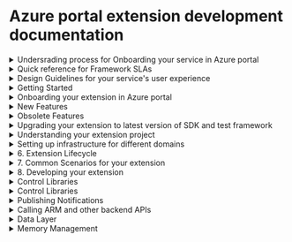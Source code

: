 
# Azure portal extension development documentation

<details>
  <summary>Undersrading process for Onboarding your service in Azure portal</summary>

1.1 [Introduction](portalfx-onboarding-introduction.md)

1.2 [Onboarding Azure](portalfx-onboarding-azure.md)

1.3 [Onboarding Azure Portal](portalfx-onboarding-portal-extension.md)

1.4 [Onboarding different environments of Azure Portal](portalfx-extensions-branches.md)

1.5 [Managing your extension's configuration in Azure portal](portalfx-extensions-configuration-scenarios.md)

1.6 [Onboarding Checklist for Azure Portal](portalfx-customer-experience-metrics.md)

1.7 [Pulishing your extension to Marketplace](portalfx-extensions-forDevelopers-procedures.md)

### 1.8 Extension development resources

* [Start Onboarding]
* Subscribe to announcements
* [Update your team's contact information]
* [Samples Extension](portalfx-sample-extensions.md)
* [Need Help with onboarding?](https://stackoverflow.microsoft.com/questions/tagged/ibiza-onboarding)


</details>

<details>
  <summary>Quick reference for Framework SLAs</summary>

  1. [SDK Update SLA](portalfx-sdk-sla.md)
  2. [Azure portal extension onboarding  SLA](portalfx-extension-onboarding.md)
  3. [Hosting service extension onboarding  SLA](portalfx-hosting-service-onboarding-sla.md)
</details>

<details>
  <summary>Design Guidelines for your service's user experience</summary>

### 1. Ibiza or Azure portal design language
### 2. Full screen experiences 
### 3. Maintain Context While Changing Views (menu Blade or resource menu)
### 4. React Immediately [Prompt notification for long running operations]
### 5. Explain what just happened (error, warning or success messages)
### 6. Percieved user performance
### 7. Icons
### 8. [Typography](https://df.onecloud.azure-test.net/#blade/SamplesExtension/SDKMenuBlade/styleguidetypographytitle)
### 9. Commonly used Layouts (Forms , Table (or Grid))
### 10. Navigation (Toolbar, Menu, Breadcrumb, Tabs, Accordion, Steps)
### 11. Data Display (Grid, Accordion, Tree, 
### 12. Feedback (Alert, Notification, Popover (such as password), below the control error message)
### 13. Layout
    - [Docking] (https://df.onecloud.azure-test.net/#blade/SamplesExtension/SDKMenuBlade/alluplayout)
    = [Old CSS] (https://df.onecloud.azure-test.net/#blade/SamplesExtension/SDKMenuBlade/styleguidelayoututilitytitle)
### 14. [Color Palette](https://df.onecloud.azure-test.net/#blade/SamplesExtension/SDKMenuBlade/styleguidecolorpalettetitle)
### 15. Hiding vs Disabling items 
### 16. Unsupported feature or operation vs Unauthorized access
### 17. Journey vs context pane
### 18. Save and Cancel Button in Toolbar vs Floating vs Docked at Bottom
### 19. Entry point for your service / blade (Asset, Menu item, toolbar)
### 20. Resource creation design
### 21. Resource Menu overview design 
</details>

<details>
  <summary>Getting Started</summary>

Azure portal extension development is supported on the Microsoft Windows 8, Windows Server 2012 R2, and Windows 10.

### 1.1 Installation

* [Option 1 - MSI Installer](downloads.md)
* [Option 2 - Nuget packages](portalfx-nuget-overview.md)

### 1.2 Getting Set up in an IDE - *Typescript version / Compile on save*

* [Visual Studio](portalfx-ide-setup.md) *(with Extension project template)*
* VS Code (Coming Soon....)
* [Need Help with setup?](https://stackoverflow.microsoft.com/questions/tagged/ibiza-sdkupdate)

### 1.3 Running and Debugging Hello World Extension

* [Architecture Overview](portalfx-howitworks.md)
* [Creating your first extension from project template](portalfx-creating-extensions.md)
* [Building a Hello World Blade](portalfx-creating-extensions.md#hello-world-for-blades)
* [Side-loading your extension in a portal environment](portalfx-testinprod.md#testing-in-production)
* [Debugging](portalfx-debugging.md#debugging)
* [Deep linking to a blade you are developing](portalfx-creating-extensions.md#hello-world-for-blades)
* Add a text box to your Hello World Blade
* Dock button at the bottom of your blade
* Add Menu Bar to your Blade
* Open Blade from your Hello World Blade
* Open Context pane from your Hello World Blade

</details>

<details>
  <summary>Onboarding your extension in Azure portal</summary>

### 1.1 Azure portal infrastructure overview

* Understanding Azure portal environments
* Set up dev, test and prod environment for your extension 
* Understanding hosting service environments 
* Understanding Safe deployment for Azure portal and extensions
* SLA for deploying changes in Azure portal code to different environments
* SLA for deploying changes in Hosting Service code to different environments

### 1.2 Setting up deployment infrastructure for your extension

* [Hosting service: Common Deployment infrastructure for extensions ](portalfx-extension-hosting-service.md)
* [Onboarding your extension to hosting service]
* [Validating extension registeration with hosting service]
* [Versioning your extension](portalfx-extension-versioning.md)
* [Deploying your extension using Express V2 + Hosting Service]
* [Deploying your extension using Express V2 + Hosting Service]
* [SLA for registering extension with hosting service]
* [Ask Questions on Stackoverflow](https://stackoverflow.microsoft.com/questions/tagged/ibiza-deployment)

### 1.5 Registering your extension

* [Understanding how registeration works](portalfx-extension-onboarding-developer-guide.md)
* [Register your extension in disabled mode in Dogfood]
* [Register your extension in disabled mode in Public cloud]
* [Register your extension in disabled mode in Mooncake]
* [Register your extension in disabled mode in Blackforest]
* [Register your extension in disabled mode in FairFax]
* [SLA for registering your extension]
* [Reducing SLA for registering your extension]
* [Ask Questions on Stackoverflow](https://stackoverflow.microsoft.com/questions/tagged/ibiza-onboarding)

### 1.6 Enabling extension for Public Preview/ GA

* [Tracking the customer experience metrics for Public Preview in public cloud](portalfx-onboarding-exitcriteria.md#exit-criteria-quality-metrics)
* [Enable your extension in Dogfood]
* [Enable your extension in Public cloud]
* [Updating extension configuraiton for national clouds](portalfx-deployment-sovereign.md)
* [Enable your extension in Mooncake]
* [Enable your extension in Blackforest]
* [Enable your extension in FairFax]
* [SLA for enabling your extension]
* [Reducing SLA for enabling your extension]
* [Ask Questions on Stackoverflow](https://stackoverflow.microsoft.com/questions/tagged/ibiza-onboarding)
</details>

<details>
  <summary>New Features</summary>

* [No-PDL Blades](portalfx-no-pdl-programming.md#defining-blades-and-parts-using-typescript-decorators-aka-no-pdl) - *Reduces the number of files and concepts to build UI*
* [Forms without edit scope](portalfx-editscopeless-forms.md) - *More intuitive APIs for building forms*
* Editable Grid V2 - *Improved APIs designed to work with new forms*
* [Extension Avialability Alerts](portalfx-telemetry-alerting.md#alerting) - *Get notified if your extension goes down*
* Actionable Notifications - *Point users to well known next steps*
* [EV2 support for the Extension Hosting Service](portalfx-extension-hosting-service-advanced.md#advanced-section) - *Nuff said*
* [Multi-Column for Essentials Controls](portalfx-controls-essentials.md) - *Better use of screen real estate*
* TreeView improvements - *Checkboxes, commands, and Load More / Virtualization*
</details>

<details>
  <summary>Obsolete Features</summary>
  While these features are not going away anytime soon. We do not recommend taking dependecy on these features for any new development.
  * [Editable Grid V1]
  * PDL-Blades for non-create scenarios
  * Using Edit Scope for non-create scenarios
</details>


<details>
  <summary>Upgrading your extension to latest version of SDK and test framework</summary>

## Upgrading Extension to use latest version of SDK
* [Upgrade policy](portalfx-deploy.md#3-understand-extension-runtime-compatibility)
* SDK Update alerts(Coming Soon....)
* [Updating the NuGet packages](portalfx-nuget-overview.md)
* Updating the C# test framework
* Updating the msportalfx-test framework
</details>

<details>
  <summary>Understanding your extension project</summary>

## Basic Configuration(Coming soon..)
* [Side-loding environment]
* [Developer mode]
* [Telemetry]
* [Any other options ??]

## Extension Configuration(Coming soon..)
* [Extension Definition]
* [ConfigurationSettings]
* [ConfigurationSettings]
* [CustomApplicationContext]
* [Controllers]
* [Gallery package]

</details>

<details>
  <summary>Setting up infrastructure for different domains</summary>

* Domain Configuration
    * [When to use dynamic configuration](portalfx-domain-based-configuration.md#domain-based-configuration)
    * [How to use dynamic configuration](portalfx-domain-based-configuration-pattern.md#expected-design-pattern)
    * [Configuration](portalfx-dictionaryconfiguration.md)
    * [Sample for accessing dynamic configuration](portalfx-domain-based-configuration-example.md)
</details>

<details>
  <summary>6. Extension Lifecycle</summary>

## [Extensions]
* [What is an extension?](portalfx-howitworks.md#how-extensions-work)
* [Ui Concepts](portalfx-ui-concepts.md#ui-concepts)
* [Extension lifecycle](portalfx-howitworks.md#how-the-portal-works)
* Cross-extension UX integration


## Extension lifecycle
* [Program.ts / entry point]
* [Extension.pdl]
* [Is there some thing that executes when we unload the extension??]
* [Performance implications of referencing another extension]
* [ When is extension loaded / unloaded]
</details>

<details>
  <summary>7. Common Scenarios for your extension</summary>

#### Common Scenarios for ARM based extensions
* [Create resource](portalfx-create.md)
* [List resources ]
* [Resource overview]

#### Common Scenarios for Non-ARM based extensions
* [Create experience](portalfx-create.md)
* [Custom experience]

</details>

<details>
  <summary>8. Developing your extension</summary>


##  Blades and Parts

* [Introduction](portalfx-ui-concepts.md#ui-concepts)

#### Common Scenarios
* [Create Blades](portalfx-create.md)
* [Context Pane]
* [Full-screen Blades]
* [Settings Blades]
* [FrameBlade/AppBlade]
* [Pinnable Blades]
* [Adding part to Part/Tile Gallery]
* [Invoking Blade/Part reuse across extensions]
* [Shairing Blade/Part across extensions]

### Blades

#### [Type of Blades](portalfx-blades.md#blades)
* [TemplateBlade]
* [FrameBlade (and legacy <AppBlade>)]
* [MenuBlade]
* [Resource Menu Blade]
* [Context Pane]

* How/when are Blades/Parts invoked?  How can I get my Blade/Part in front of more users?
* [Blades]
    * [Use 'container.openBlade(...)' to open my Blade](portalfx-blades-opening.md)
    * [Work with other teams to have other extensions call 'container.openBlade(...)' to open my Blade](portalfx-blades-opening.md#importing-the-pde-file)
    * Associate my Blade with an <AssetType> so it is opened from Browse
    * [Add my Blade as an entry in a Resource Blade or a Menu Blade]
        * [No-PDL](portalfx-no-pdl.md#building-a-menu-blade-using-decorators)
        * [PDL](portalfx-blades-menublade.md)
* [Parts]
    * Make my Blades pinnable using @Blade.Pinnable.Decorator/onPin
    * Call Fx/Pinner/pinParts from some Blade
        ◊ …even encourage partner extensions to do so
    * Add 'galleryMetadata' to my Part to make it available to users in the Part Gallery
* [FAQ]
    * When should I make my Blade pinnable?

### Component model
* Lifecycle
* What is a Blade's/Part's API?  How is it invoked?
* How / when to go the IFrame route?
 
### [Blade/Part reuse across extensions]
    * [Making Blades/Parts reusable by other extensions](portalfx-extension-sharing-pde.md)
    * [Reusing Blades/Parts from other extensions](portalfx-integrating-with-other-extensions.md)
    * [RPC](portalfx-rpc.md#remote-procedure-calls-rpc)  // TODO: Find Home
            
#### Developing my Blade
* [Reference "TemplateBlade/Blade" doc re: developing content for my Blade
* [Reference "Common features / behavior for Blades and Parts"
* [Reference to sections of common Blade/Part features/behaviors
* [Title/subtitle/icon]
    * Include icon in FAQ and cross-reference here
* ['container' APIs (like 'openBlade')
    * How you to choose your Container type for legacy PDL Blades?
* [CommandBar / Toolbar](portalfx-blades.md#adding-commands-to-a-templateblade)
* [Dialogs]
    * Reference "developing content area" doc
* [StatusBar]
* [Unauthorized]
* [NoData]
* ["form" API]

### [Parts]((portalfx-parts.md#parts-aka-tiles)
* [Types of Parts])
    * [TemplatePart]
    * [FramePart]
    * [ButtonPart]
    * [Legacy PDL intrinsic Parts](portalfx-parts.md#how-to-use-one-of-the-built-in-parts-to-expose-your-data-in-pre-built-views)
#### Scenarios
    * [Building a Part Gallery Part](portalfx-parts.md#how-to-integrate-your-part-into-the-part-gallery)
    * [Retiring a Part](portalfx-parts-how-to-retire.md)
    * [Redirecting a Part](portalfx-parts.md#removing-a-part-from-a-blades-default-layout)
#### Developing my Part
    * [Reference "Common features / behavior for Blades and Parts"]
    * [Title/subtitle/icon]
    * [Activation ('onClick')]
    * ['container' APIs (like 'openBlade')]
    
### HTML template + Knockout + Controls
    * Include "why no access to DOM?"

</details>

<details>
  <summary>Control Libraries</summary>

## [Controls](portalfx-controls.md)

* [Azue Storage Controls]
* [Button]
* [Checkbox]
* [Console](portalfx-controls-console.md)
* [Copyable Label]
* [Chart](portalfx-controls-chart.md)
* [Date Picker]
* [Date Polyfills]
* [Date Time Picker](portalfx-controls-datetimepicker.md)
* [Date Time Range Picker](portalfx-controls-datetimerangepicker.md)
* [Day Picker]
* [Diff Editor]
* [Editor](portalfx-controls-editor.md)
* [Docked Ballon]
* [Donut](portalfx-controls-donut.md)
* [Dropdown](portalfx-controls-dropdown.md)
    * [Migration](portalfx-controls-dropdown-migration.md)
    * [Loading Indicator](portalfx-editscopeless-forms.md#using-the-loading-indicator-for-dropdown)
* [Duration Picker]
* [Essentials](portalfx-controls-essentials.md)
* [File Download]
* [File Upload]
* [Gallery]
* [Gauges]
* [Graph](portalfx-controls-graph-nuget.md)
* [Infobox]
* [Legend]
* [List View]
* [Tree View]
* [Toolbar](portalfx-controls-toolbar.md)
* [Log Stream]
* [Map]
* [Markdown]
* [Menu]
* [Monitor Chart](portalfx-controls-monitor-chart.md)
* [Textbox](portalfx-controls-textbox.md)
    * [Textbox]
    * [Numeric Textbox]
    * [Multiline Textbox]
    * [Password Box]
    * [TextBlock]
    * [TextBlock]
* [Option Picker]
* [OAuth Button]
* [Progress Bar]
* [Query Builder]
* [Search Box]
* [Search Box]
* [Sliders]
    * [Sliders]
    * [Custom Sliders]
    * [Range Sliders]
    * [Custom Range Sliders]
* [Grid](portalfx-controls-grid.md)
    * [Data Virtualization](portalfx-data-virtualizedgriddata.md)
* [Editable Grid]
* [Spec Picker Blade](portalfx-extension-pricing-tier.md)
* [Subscription Dropdown](portalfx-create.md#subscriptions-dropdown-1)
* [Resource Group dropdown](portalfx-create.md#resource-groups-legacy-dropdown)
* [Location dropdown](portalfx-create.md#locations-legacy-dropdown)
* [Pricing Dropdown](portalfx-create.md#pricing-dropdown)

</details>
<details>
  <summary>Control Libraries</summary>

## Forms

* [Developing Forms ](Doc with all controls in HTML rather than in typescript)
* [Developing Forms in Typescript](portalfx-forms.md#laying-out-your-ui-on-the-blade)
* Left aligned label vs top aligned label forms
* [Submit Style UI]
    * [Save/ Cancel Button](portalfx-editscopeless-forms.md#other-css-classes-that-can-be-useful)
    * [Legacy Action Bar](portalfx-fxcontrols-editscope-forms.md)
* [Prompt user to Save/Discard changes](portalfx-editscopeless-forms.md#customizing-alert-on-form-close)
* [EditScopeless Forms](portalfx-editscopeless-forms.md)
* [Legacy Editscope based Forms](portalfx-forms.md)
* [Using Editscopeless controls in EditScoped Forms](portalfx-fxcontrols-editscope-forms.md)

## Advanced Styling
* Custom Controls: Customizing styling of your controls

</details>


<details>
  <summary>Publishing Notifications </summary>

* [Client Side Events]
* [Server Events]
* [Publishing Notifications through IRIS]
</details>


<details>
  <summary>Calling ARM and other backend APIs</summary>

* [Area](portalfx-data.md#organizing-your-extension-source-code-into-areas)
* Making Ajax calls to ARM and ARM APIs
    * [Authentication](portalfx-authentication.md#calling-arm)
    * [GET calls to ARM](portalfx-data.md#making-authenticated-ajax-calls)
* [Making Ajax calls to servies other than ARM](portalfx-authentication.md#calling-other-services)
</details>


<details>
  <summary>Data Layer</summary>

* [Data Context](portalfx-data.md#shared-data-access-using-datacontext)
* When to use Data Views and Data Cache?
* [Data Views](portalfx-data.md#using-dataviews)
* [Data Cache](portalfx-data.md#using-datacache-to-load-and-cache-data)
    * [GET calls to ARM with Data Cache](portalfx-data.md#querying-for-data)
    * [Controlling the AJAX calls for Data Cache](portalfx-data.md#loading-data)
    * [Optimizing redundant calls](portalfx-data.md#loading-data)
    * [Auto-refreshing client data](portalfx-data-refreshingdata.md#auto-refreshing-client-side-data-aka-polling)
    * [Shaping and filtering data](portalfx-data-projections.md) // TODO: Find better name
    * [Master Detail](portalfx-data.md#working-with-data)
    * [Adressing Data Merge Failures](portalfx-data.md#data-merging)
    * [Legacy accessing C# model objects](portalfx-data-typemetadata.md#type-metadata)
    * [Legacy Data Atomization](portalfx-data-atomization.md#data-atomization)
</details>




<details>
  <summary>Memory Management</summary>

## [Extension memory management / Lifetime manager](portalfx-data-lifetime.md#lifetime-manager)
* Content:
    * [Relate this to Blade/Part lifecycle]
    * [What are child lifetimes?]
    * [Why do all ctors/factories require 'lifetimeManager']
        * [Controls]
        * [KO factories]
        * [EntityView/QueryView]

</details>

    


